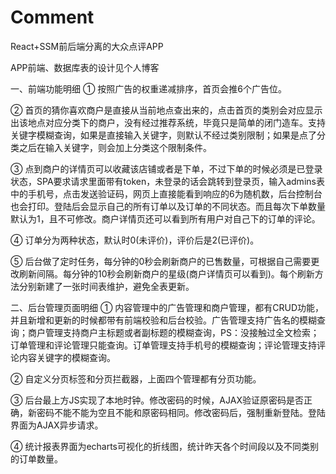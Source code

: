 # Comment
React+SSM前后端分离的大众点评APP

APP前端、数据库表的设计见个人博客

一、前端功能明细
① 按照广告的权重递减排序，首页会推6个广告位。

② 首页的猜你喜欢商户是直接从当前地点查出来的，点击首页的类别会对应显示出该地点对应分类下的商户，没有经过推荐系统，毕竟只是简单的闭门造车。支持关键字模糊查询，如果是直接输入关键字，则默认不经过类别限制；如果是点了分类之后在输入关键字，则会加上分类这个限制条件。

③ 点到商户的详情页可以收藏该店铺或者是下单，不过下单的时候必须是已登录状态，SPA要求请求里面带有token，未登录的话会跳转到登录页，输入admins表中的手机号，点击发送验证码，网页上直接能看到响应的6为随机数，后台控制台也会打印。登陆后会显示自己的所有订单以及订单的不同状态。而且每次下单数量默认为1，且不可修改。商户详情页还可以看到所有用户对自己下的订单的评论。

④ 订单分为两种状态，默认时0(未评价)，评价后是2(已评价)。

⑤ 后台做了定时任务，每分钟的0秒会刷新商户的已售数量，可根据自己需要更改刷新间隔。每分钟的10秒会刷新商户的星级(商户详情页可以看到)。每个刷新方法分别新建了一张时间表维护，避免全表更新。

二、后台管理页面明细
① 内容管理中的广告管理和商户管理，都有CRUD功能，并且新增和更新的时候都带有前端校验和后台校验。广告管理支持广告名的模糊查询；商户管理支持商户主标题或者副标题的模糊查询，PS：没接触过全文检索；订单管理和评论管理只能查询。订单管理支持手机号的模糊查询；评论管理支持评论内容关键字的模糊查询。

② 自定义分页标签和分页拦截器，上面四个管理都有分页功能。

③ 后台最上方JS实现了本地时钟。修改密码的时候，AJAX验证原密码是否正确，新密码不能不能为空且不能和原密码相同。修改密码后，强制重新登陆。登陆界面为AJAX异步请求。

④ 统计报表界面为echarts可视化的折线图，统计昨天各个时间段以及不同类别的订单数量。

